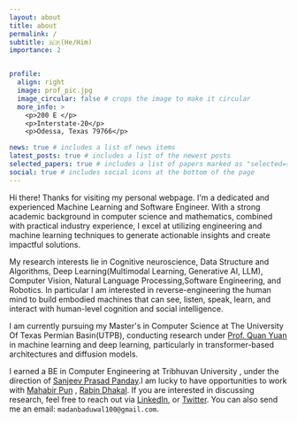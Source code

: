 ```yaml
---
layout: about
title: about
permalink: /
subtitle: 🇳🇵(He/Him)
importance: 2


profile:
  align: right
  image: prof_pic.jpg
  image_circular: false # crops the image to make it circular
  more_info: >
    <p>200 E </p>
    <p>Interstate-20</p>
    <p>Odessa, Texas 79766</p>

news: true # includes a list of news items
latest_posts: true # includes a list of the newest posts
selected_papers: true # includes a list of papers marked as "selected={true}"
social: true # includes social icons at the bottom of the page
---
```


Hi there! Thanks for visiting my personal webpage. I'm a dedicated and experienced Machine Learning and Software Engineer. With a strong academic background in computer science and mathematics, combined with practical industry experience, I excel at utilizing engineering and machine learning techniques to generate actionable insights and create impactful solutions.

My research interests lie in Cognitive neuroscience, Data Structure and Algorithms, Deep Learning(Multimodal Learning, Generative AI, LLM), Computer Vision, Natural Language Processing,Software Engineering, and Robotics. In particular I am interested in reverse-engineering the human mind to build embodied machines that can see, listen, speak, learn, and interact with human-level cognition and social intelligence.


I am currently pursuing my Master's in Computer Science at The University Of Texas Permian Basin(UTPB), conducting research under [Prof. Quan Yuan](https://www.utpb.edu/directory/faculty-staff/yuan_q) in machine learning and deep learning, particularly in transformer-based architectures and diffusion models.

I earned a BE in Computer Engineering at Tribhuvan University , under the direction of [Sanjeev Prasad Panday](https://scholar.google.com/citations?user=oTWWLT8AAAAJ&hl=en).I am lucky to have opportunities to work with [Mahabir Pun](https://en.wikipedia.org/wiki/Mahabir_Pun) , [Rabin Dhakal](https://rabindhakal.com/). If you are interested in discussing research, feel free to reach out via [LinkedIn](https://www.linkedin.com/in/madanbaduwal), or [Twitter](https://twitter.com/MadanBaduwal1). You can also send me an email: ```madanbaduwal100@gmail.com```. 


